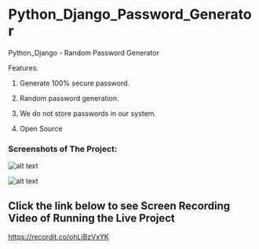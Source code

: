 # Python_Django_Password_Generator
Python_Django - Random Password Generator

Features:

1. Generate 100% secure password.

2. Random password generation.

3. We do not store passwords in our system.

4. Open Source

### Screenshots of The Project:

![alt text](https://github.com/amark720/Python_Projects/blob/master/Python_Django_Password_Generator/Screenshot1.PNG?raw=true)

![alt text](https://github.com/amark720/Python_Projects/blob/master/Python_Django_Password_Generator/Screenshot2.PNG?raw=true)

## Click the link below to see Screen Recording Video of Running the Live Project
https://recordit.co/ohLjBzVxYK
